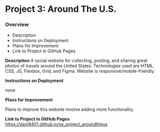 # Project 3: Around The U.S.

### Overview

- Description
- Instructions on Deployment
- Plans for Improvement
- Link to Project in GitHub Pages

**Description**
A social website for collecting, posting, and sharing great photos of travels around the United States. Technologies used are HTML, CSS, JS, Flexbox, Grid, and Figma. Website is responsive/mobile-friendly.

**Instructions on Deployment**

none

**Plans for Improvement**

Plans to improve this website involve adding more functionality.

**Link to Project in GitHub Pages**
https://dani9401.github.io/se_project_aroundtheus
